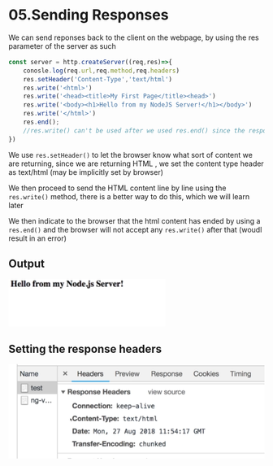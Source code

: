 # 05.Sending Responses

We can send reponses back to the client on the webpage, by using the res parameter of the server as such

```jsx
const server = http.createServer((req,res)=>{
	conosle.log(req.url,req.method,req.headers)
	res.setHeader('Content-Type','text/html')
	res.write('<html>')
	res.write('<head><title>My First Page</title><head>')
	res.write('<body><h1>Hello from my NodeJS Server!</h1></body>')
	res.write('</html>')
	res.end();
	//res.write() can't be used after we used res.end() since the response has stopped else it will result in an error
})
```

We use `res.setHeader()`  to let the browser know what sort of content we are returning, since we are returning HTML , we set the content type header as text/html (may be implicitly set by browser)

We then proceed to send the HTML content line by line using the `res.write()` method, there is a better way to do this, which we will learn later

We then indicate to the browser that the html content has ended by using a `res.end()` and the browser will not accept any `res.write()` after that (woudl result in an error)

## Output

![Untitled](05%20Sending%20Responses%20811756128a4546b8b36a403836d15580/Untitled.png)

## Setting the response headers

![Untitled](05%20Sending%20Responses%20811756128a4546b8b36a403836d15580/Untitled%201.png)